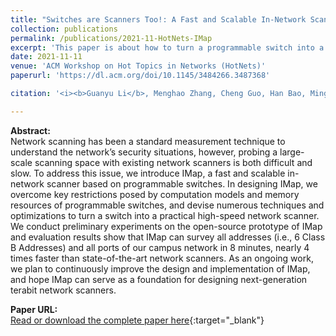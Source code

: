 ```yaml
---
title: "Switches are Scanners Too!: A Fast and Scalable In-Network Scanner with Programmable Switches"
collection: publications
permalink: /publications/2021-11-HotNets-IMap
excerpt: 'This paper is about how to turn a programmable switch into a practical high-speed network scanner.'
date: 2021-11-11
venue: 'ACM Workshop on Hot Topics in Networks (HotNets)'
paperurl: 'https://dl.acm.org/doi/10.1145/3484266.3487368'

citation: '<i><b>Guanyu Li</b>, Menghao Zhang, Cheng Guo, Han Bao, Mingwe Xu, Hongxin Hu. &quot;Switches are Scanners Too! A Fast and Scalable In-Network Scanner with Programmable Switches&quot;. In The 20th ACM Workshop on Hot Topics in Networks (HotNets ''21), November 10–12, 2021, Virtual Event, United Kingdom.</i>'

---
```

**Abstract:**  
Network scanning has been a standard measurement technique to understand the network’s security situations, however, probing a large-scale scanning space with existing network scanners is both difficult and slow. To address this issue, we introduce IMap, a fast and scalable in-network scanner based on programmable switches. In designing IMap, we overcome key restrictions posed by computation models and memory resources of programmable switches, and devise numerous techniques and optimizations to turn a switch into a practical high-speed network scanner. We conduct preliminary experiments on the open-source prototype of IMap and evaluation results show that IMap can survey all addresses (i.e., 6 Class B Addresses) and all ports of our campus network in 8 minutes, nearly 4 times faster than state-of-the-art network scanners. As an ongoing work, we plan to continuously improve the design and implementation of IMap, and hope IMap can serve as a foundation for designing next-generation terabit network scanners.

**Paper URL:**  
[Read or download the complete paper here](https://dl.acm.org/doi/10.1145/3484266.3487368){:target="\_blank"}
